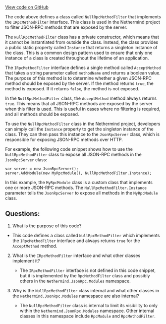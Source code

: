 [View code on GitHub](https://github.com/nethermindeth/nethermind/Nethermind.JsonRpc/Modules/NullRpcMethodFilter.cs)

The code above defines a class called `NullRpcMethodFilter` that implements the `IRpcMethodFilter` interface. This class is used in the Nethermind project to filter JSON-RPC methods that are exposed by the server. 

The `NullRpcMethodFilter` class has a private constructor, which means that it cannot be instantiated from outside the class. Instead, the class provides a public static property called `Instance` that returns a singleton instance of the class. This is a common design pattern used to ensure that only one instance of a class is created throughout the lifetime of an application.

The `IRpcMethodFilter` interface defines a single method called `AcceptMethod` that takes a string parameter called `methodName` and returns a boolean value. The purpose of this method is to determine whether a given JSON-RPC method should be exposed by the server. If the method returns `true`, the method is exposed. If it returns `false`, the method is not exposed.

In the `NullRpcMethodFilter` class, the `AcceptMethod` method always returns `true`. This means that all JSON-RPC methods are exposed by the server when this filter is used. This is useful in cases where no filtering is required, and all methods should be exposed.

To use the `NullRpcMethodFilter` class in the Nethermind project, developers can simply call the `Instance` property to get the singleton instance of the class. They can then pass this instance to the `JsonRpcServer` class, which is responsible for exposing JSON-RPC methods over HTTP. 

For example, the following code snippet shows how to use the `NullRpcMethodFilter` class to expose all JSON-RPC methods in the `JsonRpcServer` class:

```
var server = new JsonRpcServer();
server.AddModule(new MyRpcModule(), NullRpcMethodFilter.Instance);
```

In this example, the `MyRpcModule` class is a custom class that implements one or more JSON-RPC methods. The `NullRpcMethodFilter.Instance` parameter tells the `JsonRpcServer` to expose all methods in the `MyRpcModule` class.
## Questions: 
 1. What is the purpose of this code?
   - This code defines a class called `NullRpcMethodFilter` which implements the `IRpcMethodFilter` interface and always returns `true` for the `AcceptMethod` method.

2. What is the `IRpcMethodFilter` interface and what other classes implement it?
   - The `IRpcMethodFilter` interface is not defined in this code snippet, but it is implemented by the `RpcMethodFilter` class and possibly others in the `Nethermind.JsonRpc.Modules` namespace.

3. Why is the `NullRpcMethodFilter` class internal and what other classes in the `Nethermind.JsonRpc.Modules` namespace are also internal?
   - The `NullRpcMethodFilter` class is internal to limit its visibility to only within the `Nethermind.JsonRpc.Modules` namespace. Other internal classes in this namespace include `RpcModule` and `RpcMethodFilter`.